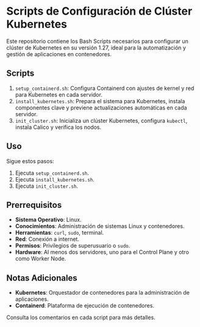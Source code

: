 # Scripts de Configuración de Clúster Kubernetes

Este repositorio contiene los Bash Scripts necesarios para configurar un clúster de Kubernetes en su versión 1.27, ideal para la automatización y gestión de aplicaciones en contenedores.

## Scripts

1. `setup_containerd.sh`: Configura Containerd con ajustes de kernel y red para Kubernetes en cada servidor.
2. `install_kubernetes.sh`: Prepara el sistema para Kubernetes, instala componentes clave y previene actualizaciones automáticas en cada servidor.
3. `init_cluster.sh`: Inicializa un clúster Kubernetes, configura `kubectl`, instala Calico y verifica los nodos.

## Uso

Sigue estos pasos:
1. Ejecuta `setup_containerd.sh`.
2. Ejecuta `install_kubernetes.sh`.
3. Ejecuta `init_cluster.sh`.

## Prerrequisitos

- **Sistema Operativo**: Linux.
- **Conocimientos**: Administración de sistemas Linux y contenedores.
- **Herramientas**: `curl`, `sudo`, terminal.
- **Red**: Conexión a internet.
- **Permisos**: Privilegios de superusuario o `sudo`.
- **Hardware**: Al menos dos servidores, uno para el Control Plane y otro como Worker Node.

## Notas Adicionales

- **Kubernetes**: Orquestador de contenedores para la administración de aplicaciones.
- **Containerd**: Plataforma de ejecución de contenedores.

Consulta los comentarios en cada script para más detalles.


